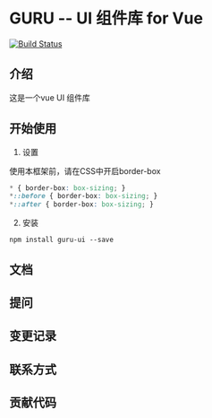 # GURU --  UI 组件库 for Vue
[![Build Status](https://www.travis-ci.org/btbrad/ui-component.svg?branch=master)](https://www.travis-ci.org/btbrad/ui-component)

## 介绍

这是一个vue UI 组件库

## 开始使用

1. 设置

使用本框架前，请在CSS中开启border-box

```css
* { border-box: box-sizing; }
*::before { border-box: box-sizing; }
*::after { border-box: box-sizing; }
```
2. 安装
```shell
npm install guru-ui --save
```   

## 文档

## 提问

## 变更记录

## 联系方式

## 贡献代码

